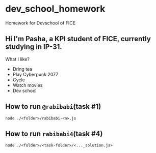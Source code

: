 # dev_school_homework
Homework for Devschool of FICE

## Hi I'm Pasha, a KPI student of FICE, currently studying in IP-31.

What I like?
- Dring tea
- Play Cyberpunk 2077
- Cycle
- Watch movies
- Dev school


## How to run `@rabibabi`(task #1)
```
node ./<folder>/rabibabi-<n>.js
```

## How to run `rabibabi4`(task #4)
```
node ./<folder>/<task-folder>/<..._solution.js>
```
